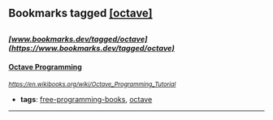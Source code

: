 ## Bookmarks tagged [[octave]](https://www.bookmarks.dev/search?q=[octave])

_<sup><sup>[www.bookmarks.dev/tagged/octave](https://www.bookmarks.dev/tagged/octave)</sup></sup>_
---
#### [Octave Programming](https://en.wikibooks.org/wiki/Octave_Programming_Tutorial)
_<sup>https://en.wikibooks.org/wiki/Octave_Programming_Tutorial</sup>_

* **tags**: [free-programming-books](../tagged/free-programming-books.md), [octave](../tagged/octave.md)
---
